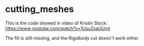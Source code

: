 # cutting_meshes

This is the code showed in video of Kristin Stock: https://www.youtube.com/watch?v=1UsuZsaUUng


The fill is still missing, and the Rigidbody cut doesn't work either
